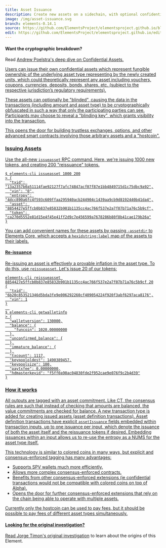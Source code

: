 ```yaml
---
title: Asset Issuance
description: Create new assets on a sidechain, with optional confidentiality.
image: /img/asset-issuance.svg
branch: elements-0.14.1
source: https://github.com/ElementsProject/elementsproject.github.io/blob/master/source/elements/asset-issuance/index.md
edit: https://github.com/ElementsProject/elementsproject.github.io/edit/master/source/elements/asset-issuance/index.md
---
```


<div class="ui info message">
  <h4 class="header">Want the cryptographic breakdown?</h4>
  <p>Read <a href="/elements/asset-issuance/confidential-assets.html">Andrew Poelstra's deep dive on Confidential Assets.</p>
</div>

Users can issue their own confidential assets which represent fungible ownership
of the underlying asset type representing by the newly created units, which
could theoretically represent any asset including vouchers, coupons, currencies,
deposits, bonds, shares, etc. (subject to the respective jurisdiction’s
regulatory requirements).

These assets can optionally be "blinded", causing the data in the transactions
(including amount and asset type) to be cryptographically obfuscated in such a
way that only the participating parties can see.  Participants may choose to
reveal a "blinding key", which grants visibility into the transaction.

This opens the door for building trustless exchanges, options, and other
advanced smart contracts involving those arbitrary assets and a "hostcoin".

### Issuing Assets
Use the all-new `issueasset` RPC command.  Here, we're issuing 1000 new tokens,
and creating 200 "reissuance" tokens.
```
$ elements-cli issueasset 1000 200
> {
  "txid": "13a2357b0a51114fae92127f7afc74847acf07f87e1bb4849715d1c75dbc9a92",
  "vin": "0",
  "entropy": "4dcc890a6fc4f593c609ffaa295940acb244904c1439aa9cb9d8192440b41da4",
  "asset": "8854427e5ffcb0b837e85832b901b1135cc4ac766f537e2a7f07b71a76c5b9cf",
  "token": "ca270d5552e81d15e4f45e41ff2d9c7e456599a7678286b80f8b41cae179b26a"
}
```

You can add convenient names for these assets by passing `-assetdir` to Elements
Core, which accepts a `hexidstring:label` map of the assets to their labels.

#### Re-issuance
Re-issuing an asset is effectively a provable inflation in the asset type.  To
do this, use `reissueasset`.  Let's issue 20 of our tokens:

```
elements-cli reissueasset 8854427e5ffcb0b837e85832b901b1135cc4ac766f537e2a7f07b71a76c5b9cf 20
{
  "txid": "6b20c853521346d5bda3fe9e006292260cf409054224f920f3abf6297aca8176",
  "vin": 1
}
  
$ elements-cli getwalletinfo
> {
  "walletversion": 130000,
  "balance": {
    "funcoin": 1020.00000000
  },
  "unconfirmed_balance": {
  },
  "immature_balance": {
  },
  "txcount": 1117,
  "keypoololdest": 1490389457,
  "keypoolsize": 100,
  "paytxfee": 0.00000000,
  "hdmasterkeyid": "f5ff0a90ac04830fde2f952cae9e076f9c2b4d39"
}
```

### How it works
All outputs are tagged with an asset commitment. Like CT, the consensus rules
are such that instead of checking that amounts are balanced, the value
commitments are checked for balance. A new transaction type is added for
creating issued assets (asset definition transactions). Asset definition
transactions have explicit `assetIssuance` fields embedded within transaction
inputs, up to one issuance per input, which denote the issuance of both the
asset itself and the reissuance tokens if desired. Embedding issuances within an
input allows us to re-use the entropy as a NUMS for the asset type itself. 

This technology is similar to colored coins in many ways, but explicit and
consensus-enforced tagging has many advantages:

* Supports SPV wallets much more efficiently.
* Allows more complex consensus-enforced contracts.
* Benefits from other consensus-enforced extensions (ie confidential transactions would not be compatible with colored coins on top of Alpha).
* Opens the door for further consensus-enforced extensions that rely on the chain being able to operate with multiple assets.

Currently only the hostcoin can be used to pay fees, but it should be possible
to pay fees of different asset types simultaneously.

<div class="ui info message">
  <h4 class="header">Looking for the original investigation?</h4>
  <p>Read <a href="/elements/asset-issuance/investigation.html">Jorge Timon's original investigation</a> to learn about the origins of this Element.</p>
</div>
